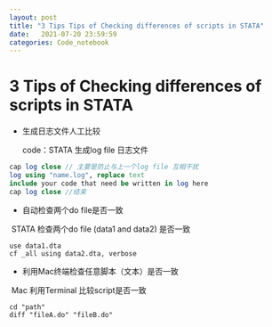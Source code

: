 ```yaml
---
layout: post
title: "3 Tips Tips of Checking differences of scripts in STATA"
date:   2021-07-20 23:59:59
categories: Code_notebook
---
```


# 3 Tips of Checking differences of scripts in STATA

- 生成日志文件人工比较

  code：STATA 生成log file 日志文件

```STATA
cap log close // 主要是防止与上一个log file 互相干扰
log using "name.log", replace text
include your code that need be written in log here
cap log close //结束

```



- 自动检查两个do file是否一致

​	STATA 检查两个do file (data1 and data2) 是否一致

```
use data1.dta
cf _all using data2.dta, verbose
```



- 利用Mac终端检查任意脚本（文本）是否一致

​	Mac 利用Terminal 比较script是否一致

```MacTerminal
cd "path"
diff "fileA.do" "fileB.do"
```







